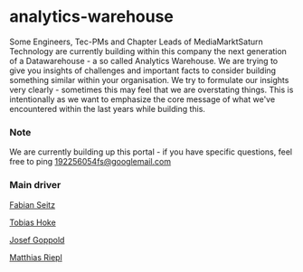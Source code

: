 # analytics-warehouse
Some Engineers, Tec-PMs and Chapter Leads of MediaMarktSaturn Technology are currently building within this company the next generation of a Datawarehouse - a so called Analytics Warehouse. We are trying to give you insights of challenges and important facts to consider building something similar within your organisation. 
We try to formulate our insights very clearly - sometimes this may feel that we are overstating things. This is intentionally as we want to emphasize the core message of what we've encountered within the last years while building this.

### Note
We are currently building up this portal - if you have specific questions, feel free to ping 192256054fs@googlemail.com

### Main driver
[Fabian Seitz](https://github.com/yesfabime)

[Tobias Hoke](https://github.com/TobiLayderer93)

[Josef Goppold](https://github.com/goppold)

[Matthias Riepl](https://github.com/tritacos)

